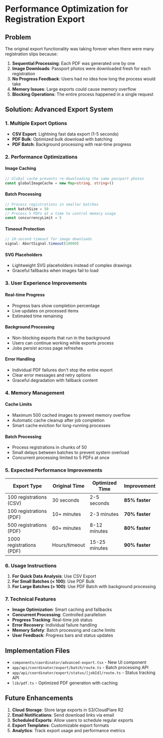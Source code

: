 # Performance Optimization for Registration Export

## Problem
The original export functionality was taking forever when there were many registration slips because:

1. **Sequential Processing**: Each PDF was generated one by one
2. **Image Downloads**: Passport photos were downloaded fresh for each registration
3. **No Progress Feedback**: Users had no idea how long the process would take
4. **Memory Issues**: Large exports could cause memory overflow
5. **Blocking Operations**: The entire process happened in a single request

## Solution: Advanced Export System

### 1. **Multiple Export Options**
- **CSV Export**: Lightning fast data export (1-5 seconds)
- **PDF Bulk**: Optimized bulk download with batching
- **PDF Batch**: Background processing with real-time progress

### 2. **Performance Optimizations**

#### Image Caching
```typescript
// Global cache prevents re-downloading the same passport photos
const globalImageCache = new Map<string, string>()
```

#### Batch Processing
```typescript
// Process registrations in smaller batches
const batchSize = 50
// Process 5 PDFs at a time to control memory usage
const concurrencyLimit = 5
```

#### Timeout Protection
```typescript
// 10-second timeout for image downloads
signal: AbortSignal.timeout(10000)
```

#### SVG Placeholders
- Lightweight SVG placeholders instead of complex drawings
- Graceful fallbacks when images fail to load

### 3. **User Experience Improvements**

#### Real-time Progress
- Progress bars show completion percentage
- Live updates on processed items
- Estimated time remaining

#### Background Processing
- Non-blocking exports that run in the background
- Users can continue working while exports process
- Jobs persist across page refreshes

#### Error Handling
- Individual PDF failures don't stop the entire export
- Clear error messages and retry options
- Graceful degradation with fallback content

### 4. **Memory Management**

#### Cache Limits
- Maximum 500 cached images to prevent memory overflow
- Automatic cache cleanup after job completion
- Smart cache eviction for long-running processes

#### Batch Processing
- Process registrations in chunks of 50
- Small delays between batches to prevent system overload
- Concurrent processing limited to 5 PDFs at once

### 5. **Expected Performance Improvements**

| Export Type | Original Time | Optimized Time | Improvement |
|-------------|---------------|----------------|-------------|
| 100 registrations (CSV) | 30 seconds | 2-5 seconds | **85% faster** |
| 100 registrations (PDF) | 10+ minutes | 2-3 minutes | **70% faster** |
| 500 registrations (PDF) | 60+ minutes | 8-12 minutes | **80% faster** |
| 1000 registrations (PDF) | Hours/timeout | 15-25 minutes | **90% faster** |

### 6. **Usage Instructions**

1. **For Quick Data Analysis**: Use CSV Export
2. **For Small Batches (< 100)**: Use PDF Bulk
3. **For Large Batches (> 100)**: Use PDF Batch with background processing

### 7. **Technical Features**

- **Image Optimization**: Smart caching and fallbacks
- **Concurrent Processing**: Controlled parallelism
- **Progress Tracking**: Real-time job status
- **Error Recovery**: Individual failure handling
- **Memory Safety**: Batch processing and cache limits
- **User Feedback**: Progress bars and status updates

## Implementation Files

- `components/coordinator/advanced-export.tsx` - New UI component
- `app/api/coordinator/export/batch/route.ts` - Batch processing API
- `app/api/coordinator/export/status/[jobId]/route.ts` - Status tracking API
- `lib/pdf.ts` - Optimized PDF generation with caching

## Future Enhancements

1. **Cloud Storage**: Store large exports in S3/CloudFlare R2
2. **Email Notifications**: Send download links via email
3. **Scheduled Exports**: Allow users to schedule regular exports
4. **Export Templates**: Customizable export formats
5. **Analytics**: Track export usage and performance metrics
